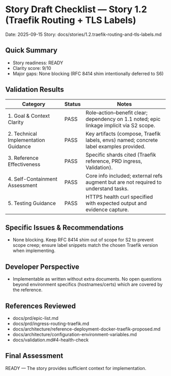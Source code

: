 # Story Draft Checklist — Story 1.2 (Traefik Routing + TLS Labels)

Date: 2025-09-15
Story: docs/stories/1.2.traefik-routing-and-tls-labels.md

## Quick Summary
- Story readiness: READY
- Clarity score: 9/10
- Major gaps: None blocking (RFC 8414 shim intentionally deferred to S6)

## Validation Results
| Category                             | Status | Notes |
| ------------------------------------ | ------ | ----- |
| 1. Goal & Context Clarity            | PASS   | Role–action–benefit clear; dependency on 1.1 noted; epic linkage implicit via S2 scope. |
| 2. Technical Implementation Guidance | PASS   | Key artifacts (compose, Traefik labels, envs) named; concrete label examples provided. |
| 3. Reference Effectiveness           | PASS   | Specific shards cited (Traefik reference, PRD ingress, Validation). |
| 4. Self-Containment Assessment       | PASS   | Core info included; external refs augment but are not required to understand tasks. |
| 5. Testing Guidance                  | PASS   | HTTPS health curl specified with expected output and evidence capture. |

## Specific Issues & Recommendations
- None blocking. Keep RFC 8414 shim out of scope for S2 to prevent scope creep; ensure label snippets match the chosen Traefik version when implementing.

## Developer Perspective
- Implementable as written without extra documents. No open questions beyond environment specifics (hostnames/certs) which are covered by the reference.

## References Reviewed
- docs/prd/epic-list.md
- docs/prd/ingress-routing-traefik.md
- docs/architecture/reference-deployment-docker-traefik-proposed.md
- docs/architecture/configuration-environment-variables.md
- docs/validation.md#4-health-check

## Final Assessment
READY — The story provides sufficient context for implementation.
